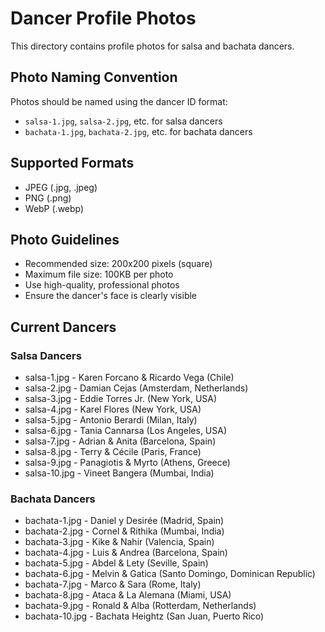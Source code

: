 # Dancer Profile Photos

This directory contains profile photos for salsa and bachata dancers.

## Photo Naming Convention

Photos should be named using the dancer ID format:
- `salsa-1.jpg`, `salsa-2.jpg`, etc. for salsa dancers
- `bachata-1.jpg`, `bachata-2.jpg`, etc. for bachata dancers

## Supported Formats

- JPEG (.jpg, .jpeg)
- PNG (.png)
- WebP (.webp)

## Photo Guidelines

- Recommended size: 200x200 pixels (square)
- Maximum file size: 100KB per photo
- Use high-quality, professional photos
- Ensure the dancer's face is clearly visible

## Current Dancers

### Salsa Dancers
- salsa-1.jpg - Karen Forcano & Ricardo Vega (Chile)
- salsa-2.jpg - Damian Cejas (Amsterdam, Netherlands)
- salsa-3.jpg - Eddie Torres Jr. (New York, USA)
- salsa-4.jpg - Karel Flores (New York, USA)
- salsa-5.jpg - Antonio Berardi (Milan, Italy)
- salsa-6.jpg - Tania Cannarsa (Los Angeles, USA)
- salsa-7.jpg - Adrian & Anita (Barcelona, Spain)
- salsa-8.jpg - Terry & Cécile (Paris, France)
- salsa-9.jpg - Panagiotis & Myrto (Athens, Greece)
- salsa-10.jpg - Vineet Bangera (Mumbai, India)

### Bachata Dancers
- bachata-1.jpg - Daniel y Desirée (Madrid, Spain)
- bachata-2.jpg - Cornel & Rithika (Mumbai, India)
- bachata-3.jpg - Kike & Nahir (Valencia, Spain)
- bachata-4.jpg - Luis & Andrea (Barcelona, Spain)
- bachata-5.jpg - Abdel & Lety (Seville, Spain)
- bachata-6.jpg - Melvin & Gatica (Santo Domingo, Dominican Republic)
- bachata-7.jpg - Marco & Sara (Rome, Italy)
- bachata-8.jpg - Ataca & La Alemana (Miami, USA)
- bachata-9.jpg - Ronald & Alba (Rotterdam, Netherlands)
- bachata-10.jpg - Bachata Heightz (San Juan, Puerto Rico)